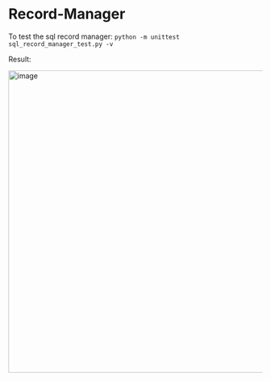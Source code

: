 # Record-Manager

To test the sql record manager: `python -m unittest sql_record_manager_test.py -v`

Result:

<img width="599" alt="image" src="https://github.com/user-attachments/assets/18678069-5849-41e8-8be1-5cbe85b6f9d2">
